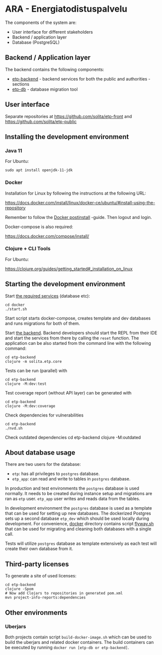 ARA - Energiatodistuspalvelu
===

The components of the system are:
- User interface for different stakeholders
- Backend / application layer
- Database (PostgreSQL)

Backend / Application layer
--------------
The backend contains the following components:
- [etp-backend](/etp-backend) - backend services for both the public and
  authorities -sections
- [etp-db](/etp-db) - database migration tool

User interface
---------------

Separate repositories at https://github.com/solita/etp-front and https://github.com/solita/etp-public

Installing the development environment
-----------------------------

### Java 11

For Ubuntu:

    sudo apt install openjdk-11-jdk

### Docker

Installation for Linux by following the instructions at the following URL:

https://docs.docker.com/install/linux/docker-ce/ubuntu/#install-using-the-repository

Remember to follow the
[Docker postinstall](https://docs.docker.com/install/linux/linux-postinstall/)
-guide. Then logout and login.

Docker-compose is also required:

https://docs.docker.com/compose/install/

### Clojure + CLI Tools

For Ubuntu:

https://clojure.org/guides/getting_started#_installation_on_linux

Starting the development environment
--------------------------------

Start [the required services](/docker) (database etc):

    cd docker
    ./start.sh

Start script starts docker-compose, creates template and dev databases
and runs migrations for both of them.

Start [the backend](/etp-backend). Backend developers should start the REPL from
their IDE and start the services from there by calling the `reset` function.
The application can be also started from the command line with the following
command:

    cd etp-backend
    clojure -m solita.etp.core

Tests can be run (parallel) with

    cd etp-backend
    clojure -M:dev:test

Test coverage report (without API layer) can be generated with

    cd etp-backend
    clojure -M:dev:coverage

Check dependencies for vulnerabilities

    cd etp-backend
    ./nvd.sh

Check outdated dependencies
    cd etp-backend
    clojure -M:outdated

About database usage
--------------------

There are two users for the database:

 * ```etp```: has all privileges to ```postgres``` database.
 * ```etp_app```: can read and write to tables in ```postgres``` database.

In production and test environments the ```postgres``` database is used
normally. It needs to be created during instance setup and migrations are ran as
```etp``` user. ```etp_app``` user writes and reads data from the tables.

In development environment the ```postgres``` database is used as a template
that can be used for setting up new databases. The dockerized Postgres sets up
a second database ```etp_dev``` which should be used locally during
development. For convenience, [docker](/docker) directory contains script
[flyway.sh](/docker/flyway.sh) that can be used for migrating and cleaning
both databases with a single call.

Tests will utilize ```postgres``` database as template extensively as each test
will create their own database from it.

Third-party licenses
--------------------

To generate a site of used licenses:

    cd etp-backend
    clojure -Spom
    # Now add Clojars to repositories in generated pom.xml
    mvn project-info-reports:dependencies

Other environments
---

### Uberjars

Both projects contain script ```build-docker-image.sh``` which can be
used to build the uberjars and related docker containers. The build containers
can be executed by running ```docker run [etp-db or etp-backend]```.
